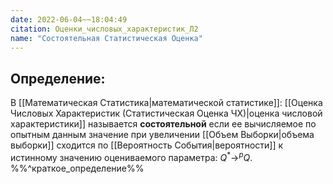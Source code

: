 ```yaml
---
date: 2022-06-04~~18:04:49
citation: Оценки_числовых_характеристик_Л2
name: "Состоятельная Статистическая Оценка"
---
```

## Определение:
В [[Математическая Статистика|математической статистике]]: [[Оценка Числовых Характеристик (Статистическая Оценка ЧХ)|оценка числовой характеристики]] называется **состоятельной** если ее вычисляемое по опытным данным значение при увеличении [[Объем Выборки|объема выборки]] сходится по [[Вероятность События|вероятности]] к истинному значению оцениваемого параметра: $Q^* \rightarrow^p Q$.
%%^краткое_определение%%